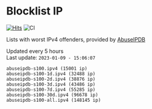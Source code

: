 # Blocklist IP

[![Hits](https://hits.seeyoufarm.com/api/count/incr/badge.svg?url=https%3A%2F%2Fgithub.com%2Fborestad%2Fblocklist-ip%2F&count_bg=%2379C83D&title_bg=%23555555&icon=&icon_color=%23E7E7E7&title=hits&edge_flat=false)](https://hits.seeyoufarm.com)  ![CI](https://img.shields.io/github/workflow/status/borestad/blocklist-ip/CI?style=flat-square)

Lists with worst IPv4 offenders, provided by [AbuseIPDB](https://www.abuseipdb.com/)

<!-- FOOTER-PLACEHOLDER -->
Updated every 5 hours<br>
Last update: `2023-01-09 - 15:06:07`
```
abuseipdb-s100.ipv4 (15001 ip)
abuseipdb-s100-1d.ipv4 (32488 ip)
abuseipdb-s100-2d.ipv4 (38876 ip)
abuseipdb-s100-3d.ipv4 (43486 ip)
abuseipdb-s100-7d.ipv4 (55285 ip)
abuseipdb-s100-30d.ipv4 (96678 ip)
abuseipdb-s100-all.ipv4 (148145 ip)
```
